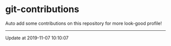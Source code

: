 # git-contributions

Auto add some contributions on this repository for more look-good profile!

---

Update at 2019-11-07 10:10:07
